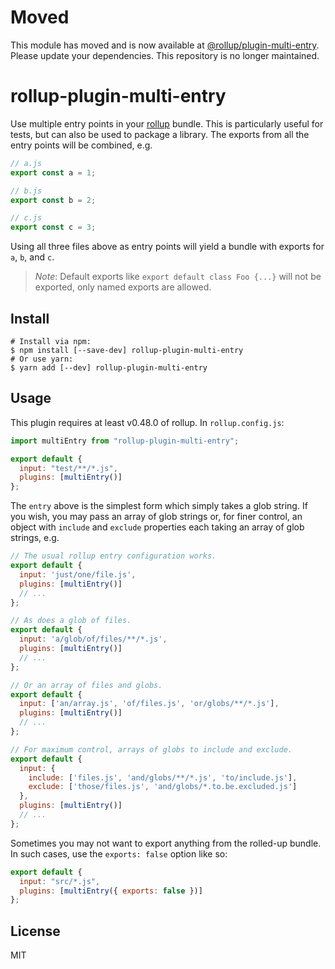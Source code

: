 # Moved

This module has moved and is now available at [@rollup/plugin-multi-entry](https://github.com/rollup/plugins). Please update your dependencies. This repository is no longer maintained.


# rollup-plugin-multi-entry

Use multiple entry points in your [rollup](https://github.com/rollup/rollup)
bundle. This is particularly useful for tests, but can also be used to package
a library. The exports from all the entry points will be combined, e.g.

```js
// a.js
export const a = 1;

// b.js
export const b = 2;

// c.js
export const c = 3;
```

Using all three files above as entry points will yield a bundle with exports for
`a`, `b`, and `c`.

> _Note_: Default exports like `export default class Foo {...}` will not be exported, only named exports are allowed.

## Install

```shell
# Install via npm:
$ npm install [--save-dev] rollup-plugin-multi-entry
# Or use yarn:
$ yarn add [--dev] rollup-plugin-multi-entry
```

## Usage

This plugin requires at least v0.48.0 of rollup. In `rollup.config.js`:

```js
import multiEntry from "rollup-plugin-multi-entry";

export default {
  input: "test/**/*.js",
  plugins: [multiEntry()]
};
```

The `entry` above is the simplest form which simply takes a glob string. If you
wish, you may pass an array of glob strings or, for finer control, an object
with `include` and `exclude` properties each taking an array of glob strings,
e.g.

```js
// The usual rollup entry configuration works.
export default {
  input: 'just/one/file.js',
  plugins: [multiEntry()]
  // ...
};

// As does a glob of files.
export default {
  input: 'a/glob/of/files/**/*.js',
  plugins: [multiEntry()]
  // ...
};

// Or an array of files and globs.
export default {
  input: ['an/array.js', 'of/files.js', 'or/globs/**/*.js'],
  plugins: [multiEntry()]
  // ...
};

// For maximum control, arrays of globs to include and exclude.
export default {
  input: {
    include: ['files.js', 'and/globs/**/*.js', 'to/include.js'],
    exclude: ['those/files.js', 'and/globs/*.to.be.excluded.js']
  },
  plugins: [multiEntry()]
  // ...
};
```

Sometimes you may not want to export anything from the rolled-up bundle. In
such cases, use the `exports: false` option like so:

```js
export default {
  input: "src/*.js",
  plugins: [multiEntry({ exports: false })]
};
```

## License

MIT
